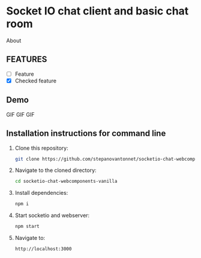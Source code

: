 # Socket IO chat client and basic chat room

About

## FEATURES

- [ ] Feature
- [x] Checked feature

## Demo

GIF
GIF
GIF

## Installation instructions for command line


1. Clone this repository:

   ```bash
   git clone https://github.com/stepanovantonnet/socketio-chat-webcomponents-vanilla
   ```

2. Navigate to the cloned directory:

   ```bash
   cd socketio-chat-webcomponents-vanilla
   ```

3. Install dependencies:

   ```bash
   npm i
   ```

4. Start socketio and webserver:

   ```bash
   npm start
   ```

5. Navigate to:

   ```bash
   http://localhost:3000
   ```

